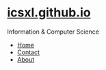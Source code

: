 # <a href="https://icsxl.github.io">icsxl.github.io</a></li>
Information & Computer Science

<ul>
  <li><a href="https://ics.xl.ag/">Home</a></li>
  <li><a href="https://ics.xl.ag/contact">Contact</a></li>
  <li><a href="https://ics.xl.ag/about">About</a></li>
</ul>
